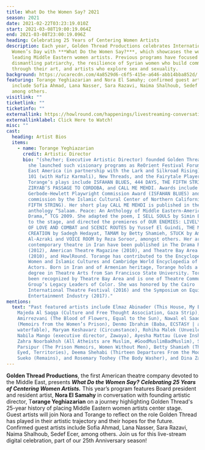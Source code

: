 ```yaml
---
title: What Do the Women Say? 2021
season: 2021
date: 2021-02-22T03:23:19.010Z
start: 2021-03-08T19:00:19.064Z
end: 2021-03-08T23:00:19.096Z
heading: Celebrating 25 Years of Centering Women Artists
description: Each year, Golden Thread Productions celebrates International
  Women’s Day with ***What Do the Women Say?***, which showcases the work of
  leading Middle Eastern women artists. Previous programs have focused on
  dismantling patriarchy, the resilience of Syrian women who build community
  through their art, and artists who explore sex and sexuality.
background: https://ucarecdn.com/4a8529d6-c6f5-415e-a646-abb14bba852d/
featuring: Torange Yeghiazarian and Nora El Samahy; confirmed guest artists
  include Sofia Ahmad, Lana Nasser, Sara Razavi, Naima Shalhoub, Sedef Ecer,
  among others.
visitlink: ""
ticketlink: ""
ticketinfo: ""
externallink: https://howlround.com/happenings/livestreaming-conversation-what-do-women-say-celebrating-25-years-centering-women
externallinklabel: Click Here to Watch!
misc: ""
cast:
  heading: Artist Bios
  items:
    - name: Torange Yeghiazarian
      credit: Artistic Director
      bio: "(she/her; Executive Artistic Director) founded Golden Thread in 1996 where
        she launched such visionary programs as ReOrient Festival Forum, Middle
        East America (in partnership with the Lark and Silkroad Rising), Islam
        101 (with Hafiz Karmali), New Threads, and the Fairytale Players.
        Torange’s plays include ISFAHAN BLUES, 444 DAYS, THE FIFTH STRING:
        ZIRYAB’S PASSAGE TO CORDOBA, and CALL ME MEHDI. Awards include the
        Gerbode-Hewlett Playwright Commission Award (ISFAHAN BLUES) and a
        commission by the Islamic Cultural Center of Northern California (THE
        FIFTH STRING). Her short play CALL ME MEHDI is published in the
        anthology “Salaam. Peace: An Anthology of Middle Eastern-American
        Drama,” TCG 2009. She adapted the poem, I SELL SOULS by Simin Behbehani
        to the stage, and directed the premieres of OUR ENEMIES: LIVELY SCENES
        OF LOVE AND COMBAT and SCENIC ROUTES by Yussef El Guindi, THE MYTH OF
        CREATION by Sadegh Hedayat, TAMAM by Betty Shamieh, STUCK by Amir
        Al-Azraki and VOICE ROOM by Reza Soroor, amongst others. Her articles on
        contemporary theatre in Iran have been published in The Drama Review
        (2012), American Theatre Magazine (2010), and Theatre Bay Area Magazine
        (2010), and HowlRound. Torange has contributed to the Encyclopedia of
        Women and Islamic Cultures and Cambridge World Encyclopedia of Stage
        Actors. Born in Iran and of Armenian heritage, Torange holds a Master’s
        degree in Theatre Arts from San Francisco State University. Torange has
        been recognized by Theatre Bay Area and is one of Theatre Communication
        Group’s Legacy Leaders of Color. She was honored by the Cairo
        International Theatre Festival (2016) and the Symposium on Equity in the
        Entertainment Industry (2017)."
mentions:
  text: "Past featured artists include Elmaz Abinader (This House, My Bones),
    Majeda Al Saqqa (Culture and Free Thought Association, Gaza Strip), Anita
    Amirrezvani (The Blood of Flowers, Equal to the Sun), Nawal el Saadawi
    (Memoirs from the Women’s Prison), Denmo Ibrahim (Baba, ECSTASY | a
    waterfable), Maryam Keshavarz (Circumstance), Rohiha Malek (Unveiled),
    Nabila Mango (executive director, Zawaya), Ayesha Mattau (Love Inshallah),
    Zahra Noorbakhsh (All Atheists are Muslim, #GoodMuslimBadMuslim), Shahrnush
    Parsipur (The Prison Memoirs, Women Without Men), Betty Shamieh (The Black
    Eyed, Territories), Deema Shehabi (Thirteen Departures From the Moon), Seema
    Sueko (Remains), and Rosemary Toohey (The Body Washer), and Dina Zarif."
---
```

**Golden Thread Productions**, the first American theatre company devoted to the Middle East, presents ***What Do the Women Say?*** ***Celebrating 25 Years of Centering Women Artists.*** This year’s program features Board president and resident artist, **Nora El Samahy** in conversation with founding artistic director, T**orange Yeghiazarian** on a journey highlighting Golden Thread's 25-year history of placing Middle Eastern women artists center stage. Guest artists will join Nora and Torange to reflect on the role Golden Thread has played in their artistic trajectory and their hopes for the future. Confirmed guest artists include Sofia Ahmad, Lana Nasser, Sara Razavi, Naima Shalhoub, Sedef Ecer, among others. Join us for this live-stream digital celebration, part of our 25th Anniversary season!